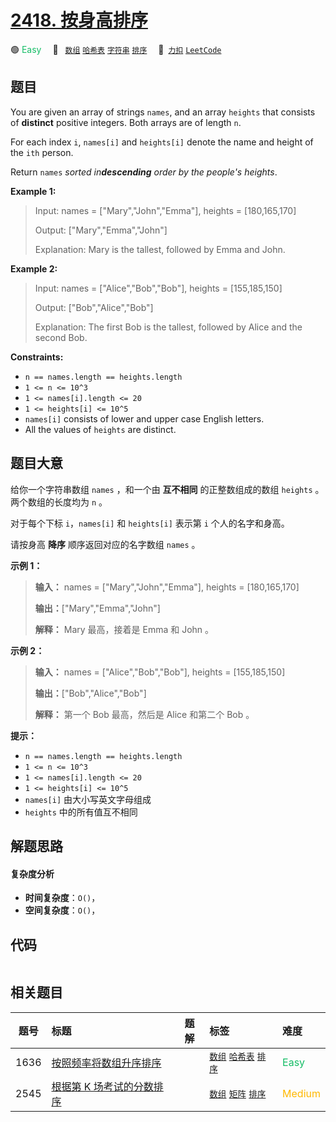 # [2418. 按身高排序](https://2xiao.github.io/leetcode-js/problem/2418.html)

🟢 <font color=#15bd66>Easy</font>&emsp; 🔖&ensp; [`数组`](/tag/array.md) [`哈希表`](/tag/hash-table.md) [`字符串`](/tag/string.md) [`排序`](/tag/sorting.md)&emsp; 🔗&ensp;[`力扣`](https://leetcode.cn/problems/sort-the-people) [`LeetCode`](https://leetcode.com/problems/sort-the-people)

## 题目

You are given an array of strings `names`, and an array `heights` that
consists of **distinct** positive integers. Both arrays are of length `n`.

For each index `i`, `names[i]` and `heights[i]` denote the name and height of
the `ith` person.

Return `names` _sorted in**descending** order by the people's heights_.



**Example 1:**

> Input: names = ["Mary","John","Emma"], heights = [180,165,170]
> 
> Output: ["Mary","Emma","John"]
> 
> Explanation: Mary is the tallest, followed by Emma and John.

**Example 2:**

> Input: names = ["Alice","Bob","Bob"], heights = [155,185,150]
> 
> Output: ["Bob","Alice","Bob"]
> 
> Explanation: The first Bob is the tallest, followed by Alice and the second Bob.

**Constraints:**

  * `n == names.length == heights.length`
  * `1 <= n <= 10^3`
  * `1 <= names[i].length <= 20`
  * `1 <= heights[i] <= 10^5`
  * `names[i]` consists of lower and upper case English letters.
  * All the values of `heights` are distinct.


## 题目大意

给你一个字符串数组 `names` ，和一个由 **互不相同** 的正整数组成的数组 `heights` 。两个数组的长度均为 `n` 。

对于每个下标 `i`，`names[i]` 和 `heights[i]` 表示第 `i` 个人的名字和身高。

请按身高 **降序** 顺序返回对应的名字数组 `names` 。



**示例 1：**

> 
> 
> 
> 
> 
> **输入：** names = ["Mary","John","Emma"], heights = [180,165,170]
> 
> **输出：**["Mary","Emma","John"]
> 
> **解释：** Mary 最高，接着是 Emma 和 John 。
> 
> 

**示例 2：**

> 
> 
> 
> 
> 
> **输入：** names = ["Alice","Bob","Bob"], heights = [155,185,150]
> 
> **输出：**["Bob","Alice","Bob"]
> 
> **解释：** 第一个 Bob 最高，然后是 Alice 和第二个 Bob 。
> 
> 



**提示：**

  * `n == names.length == heights.length`
  * `1 <= n <= 10^3`
  * `1 <= names[i].length <= 20`
  * `1 <= heights[i] <= 10^5`
  * `names[i]` 由大小写英文字母组成
  * `heights` 中的所有值互不相同


## 解题思路

#### 复杂度分析

- **时间复杂度**：`O()`，
- **空间复杂度**：`O()`，

## 代码

```javascript

```

## 相关题目

<!-- prettier-ignore -->
| 题号 | 标题 | 题解 | 标签 | 难度 |
| :------: | :------ | :------: | :------ | :------ |
| 1636 | [按照频率将数组升序排序](https://leetcode.com/problems/sort-array-by-increasing-frequency) |  |  [`数组`](/tag/array.md) [`哈希表`](/tag/hash-table.md) [`排序`](/tag/sorting.md) | <font color=#15bd66>Easy</font> |
| 2545 | [根据第 K 场考试的分数排序](https://leetcode.com/problems/sort-the-students-by-their-kth-score) |  |  [`数组`](/tag/array.md) [`矩阵`](/tag/matrix.md) [`排序`](/tag/sorting.md) | <font color=#ffb800>Medium</font> |